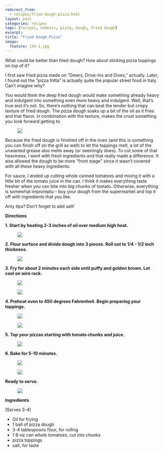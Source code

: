 ```yaml
---
redirect_from: 
  - recipes/fried-dough-pizza.html
layout: post
categories: recipes
tags: [recipes, nomeats, pizza, dough, fried dough]
excerpt: 
title: "Fried Dough Pizza"
image:
  feature: 134-1.jpg
---
```


What could be better than fried dough?  How about sticking pizza toppings on top of it?  

I first saw fried pizza made on “Diners, Drive-Ins and Dives,” actually.  Later, I found out the “pizza fritta” is actually quite the popular street food in Italy.  Can’t imagine why?

You would think the deep fried dough would make something already heavy and indulgent into something even more heavy and indulgent.  Well, that’s true and it’s not.  So, there’s nothing that can beat the tender but crispy texture of fried dough.  The pizza dough soaks up a bit of the oil as it fries and that flavor, in combination with the texture, makes the crust something you look forward getting to.

<figure> <img src='/images/134-2.jpg'> </figure>

Because the fried dough is finished off in the oven (and this is something you can finish off on the grill as well) to let the toppings melt, a lot of the unwanted grease also melts away (or seemingly does).  To cut some of that heaviness, I went with fresh ingredients and that really made a difference.  It also allowed the dough to be more "front stage" since it wasn’t covered with all these heavy ingredients.

For sauce, I ended up cutting whole canned tomatoes and mixing it with a little bit of the tomato juice in the can.  I think it makes everything taste fresher when you can bite into big chunks of tomato.   Otherwise, everything is somewhat impromptu – buy your dough from the supermarket and top it off with ingredients that you like.  

Anty tips?  Don’t forget to add salt!
 
__Directions__ 

__1. Start by heating 2-3 inches of oil over medium high heat.__  

<figure> <img src='/images/134-3.jpg'> </figure>


__2. Flour surface and divide dough into 3 pieces. Roll out to 1/4 - 1/2 inch thickness.__

<figure> <img src='/images/134-4.jpg'> </figure>

__3. Fry for about 2 minutes each side until puffy and golden brown.  Let cool on wire rack.__

<figure> <img src='/images/134-5.jpg'> </figure>

<figure> <img src='/images/134-6.jpg'> </figure>

__4. Preheat oven to 450 degrees Fahrenheit.  Begin preparing your toppings.__

<figure> <img src='/images/134-7.jpg'> </figure>

<figure> <img src='/images/134-8.jpg'> </figure>

__5. Top your pizzas starting with tomato chunks and juice.__  

<figure> <img src='/images/134-10.jpg'> </figure>

__6. Bake for 5-10 minutes.__

<figure> <img src='/images/134-11.jpg'> </figure>

<figure> <img src='/images/134-12.jpg'> </figure>

__Ready to serve.__

<figure> <img src='/images/134-13.jpg'> </figure>

<section class='recipe'>
<p><strong>Ingredients</strong></p>

<p>(Serves 3-4)</p>

<ul><li>Oil for frying</li><li>1 ball of pizza dough</li><li>3-4 tablespoons flour, for rolling</li><li>1 8-oz can whole tomatoes, cut into chunks</li><li>pizza toppings</li><li>salt, for taste</li></ul></section>